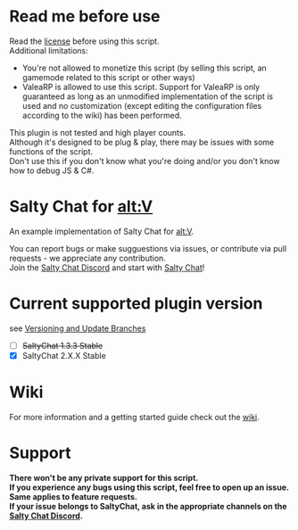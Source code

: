 # Read me before use
Read the [license](https://github.com/deluvas1911/saltychat-altv/blob/master/LICENSE) before using this script.\
Additional limitations:
- You're not allowed to monetize this script (by selling this script, an gamemode related to this script or other ways)
- ValeaRP is allowed to use this script. Support for ValeaRP is only guaranteed as long as an unmodified implementation of the script is used and no customization (except editing the configuration files according to the wiki) has been performed.

This plugin is not tested and high player counts.\
Although it's designed to be plug & play, there may be issues with some functions of the script.\
Don't use this if you don't know what you're doing and/or you don't know how to debug JS & C#.

# Salty Chat for [alt:V](https://altv.mp//)

An example implementation of Salty Chat for [alt:V](https://altv.mp//).  

You can report bugs or make sugguestions via issues, or contribute via pull requests - we appreciate any contribution.\
Join the [Salty Chat Discord](https://discord.gg/MBCnqSf) and start with [Salty Chat](https://www.saltmine.de/)!

# Current supported plugin version
see [Versioning and Update Branches](https://github.com/saltminede/saltychat-docs#versioning-and-update-branches)
- [ ] ~~SaltyChat 1.3.3 Stable~~
- [X] SaltyChat 2.X.X Stable

# Wiki
For more information and a getting started guide check out the [wiki](https://github.com/deluvas1911/saltychat-altv/wiki).

# Support
**There won't be any private support for this script.\
If you experience any bugs using this script, feel free to open up an issue. Same applies to feature requests.\
If your issue belongs to SaltyChat, ask in the appropriate channels on the [Salty Chat Discord](https://discord.gg/MBCnqSf).**
